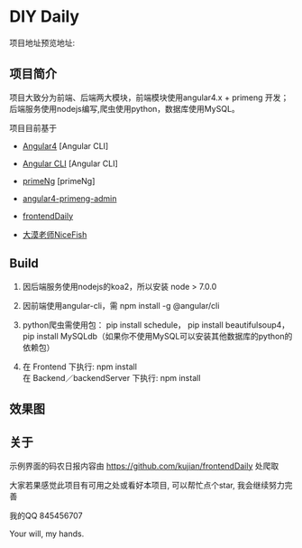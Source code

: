 # DIY Daily

项目地址预览地址:

## 项目简介

项目大致分为前端、后端两大模块，前端模块使用angular4.x + primeng 开发；后端服务使用nodejs编写,爬虫使用python，数据库使用MySQL。

项目目前基于

* [Angular4](https://angular.cn/docs/ts/latest/quickstart.html) [Angular CLI]

* [Angular CLI](https://cli.angular.io/) [Angular CLI]

* [primeNg](https://www.primefaces.org/primeng/#/) [primeNg]

* [angular4-primeng-admin](https://github.com/hbb520/angular4-primeng-admin)

* [frontendDaily](https://github.com/kujian/frontendDaily)

* [大漠老师NiceFish](http://git.oschina.net/mumu-osc/NiceFish)

## Build

1. 因后端服务使用nodejs的koa2，所以安装 node > 7.0.0

2. 因前端使用angular-cli，需 npm install -g @angular/cli

3. python爬虫需使用包： pip install schedule， pip install beautifulsoup4， pip install MySQLdb（如果你不使用MySQL可以安装其他数据库的python的依赖包）

4. 在 Frontend 下执行: npm install  
   在 Backend／backendServer 下执行: npm install

## 效果图

## 关于

示例界面的码农日报内容由 https://github.com/kujian/frontendDaily 处爬取

大家若果感觉此项目有可用之处或看好本项目, 可以帮忙点个star, 我会继续努力完善   

我的QQ 845456707  

Your will, my hands.
